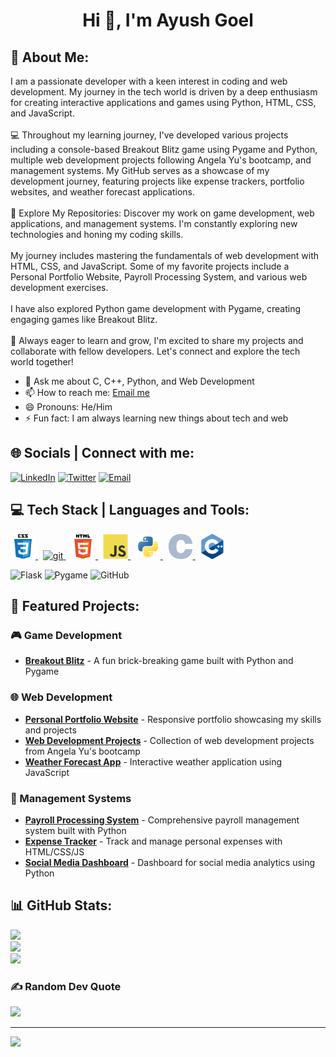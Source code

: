 <h1 align="center">Hi 👋, I'm Ayush Goel</h1>

## 🌟 About Me:
I am a passionate developer with a keen interest in coding and web development. My journey in the tech world is driven by a deep enthusiasm for creating interactive applications and games using Python, HTML, CSS, and JavaScript.
<br><br>
💻 Throughout my learning journey, I've developed various projects including a console-based Breakout Blitz game using Pygame and Python, multiple web development projects following Angela Yu's bootcamp, and management systems. My GitHub serves as a showcase of my development journey, featuring projects like expense trackers, portfolio websites, and weather forecast applications.
<br><br>
🔧 Explore My Repositories: Discover my work on game development, web applications, and management systems. I'm constantly exploring new technologies and honing my coding skills.
<br><br>
My journey includes mastering the fundamentals of web development with HTML, CSS, and JavaScript. Some of my favorite projects include a Personal Portfolio Website, Payroll Processing System, and various web development exercises.
<br><br>
I have also explored Python game development with Pygame, creating engaging games like Breakout Blitz.
<br><br>
🌱 Always eager to learn and grow, I'm excited to share my projects and collaborate with fellow developers. Let's connect and explore the tech world together!

- 💬 Ask me about C, C++, Python, and Web Development
- 📫 How to reach me: [Email me](mailto:aayushgoel524@gmail.com)
- 😄 Pronouns: He/Him
- ⚡ Fun fact: I am always learning new things about tech and web

## 🌐 Socials | Connect with me:
[![LinkedIn](https://img.shields.io/badge/LinkedIn-%230077B5.svg?logo=linkedin&logoColor=white)](https://www.linkedin.com/in/ayush-goel-979854167/)
[![Twitter](https://img.shields.io/badge/Twitter-%231DA1F2.svg?logo=Twitter&logoColor=white)](https://x.com/Ayush_Goel_0)
[![Email](https://img.shields.io/badge/Email-D14836?logo=gmail&logoColor=white)](mailto:aayushgoel524@gmail.com)

## 💻 Tech Stack | Languages and Tools:
<p align="left"> 
  <a href="https://www.w3schools.com/css/" target="_blank" rel="noreferrer"> <img src="https://raw.githubusercontent.com/devicons/devicon/master/icons/css3/css3-original-wordmark.svg" alt="css3" width="40" height="40"/> </a> 
  &nbsp; <a href="https://git-scm.com/" target="_blank" rel="noreferrer"> <img src="https://www.vectorlogo.zone/logos/git-scm/git-scm-icon.svg" alt="git" width="40" height="40"/> </a> 
  &nbsp; <a href="https://www.w3.org/html/" target="_blank" rel="noreferrer"> <img src="https://raw.githubusercontent.com/devicons/devicon/master/icons/html5/html5-original-wordmark.svg" alt="html5" width="40" height="40"/> </a> 
  &nbsp; <a href="https://developer.mozilla.org/en-US/docs/Web/JavaScript" target="_blank" rel="noreferrer"> <img src="https://raw.githubusercontent.com/devicons/devicon/master/icons/javascript/javascript-original.svg" alt="javascript" width="40" height="40"/> </a> 
  &nbsp; <a href="https://www.python.org" target="_blank" rel="noreferrer"> <img src="https://raw.githubusercontent.com/devicons/devicon/master/icons/python/python-original.svg" alt="python" width="40" height="40"/> </a> 
  &nbsp; <a href="https://www.cprogramming.com/" target="_blank" rel="noreferrer"> <img src="https://raw.githubusercontent.com/devicons/devicon/master/icons/c/c-original.svg" alt="c" width="40" height="40"/> </a> 
  &nbsp; <a href="https://www.w3schools.com/cpp/" target="_blank" rel="noreferrer"> <img src="https://raw.githubusercontent.com/devicons/devicon/master/icons/cplusplus/cplusplus-original.svg" alt="cplusplus" width="40" height="40"/> </a> 
</p>

![Flask](https://img.shields.io/badge/flask-%23000.svg?style=for-the-badge&logo=flask&logoColor=white) ![Pygame](https://img.shields.io/badge/pygame-%23C4A484.svg?style=for-the-badge&logo=python&logoColor=white) ![GitHub](https://img.shields.io/badge/github-%23121011.svg?style=for-the-badge&logo=github&logoColor=white)

## 🚀 Featured Projects:

### 🎮 Game Development
- **[Breakout Blitz](https://github.com/AyushGoel0/Breakout-Blitz)** - A fun brick-breaking game built with Python and Pygame

### 🌐 Web Development
- **[Personal Portfolio Website](https://github.com/AyushGoel0/CodeAlpha_Personal_Portfolio_Website)** - Responsive portfolio showcasing my skills and projects
- **[Web Development Projects](https://github.com/AyushGoel0/Web-Development-Projects)** - Collection of web development projects from Angela Yu's bootcamp
- **[Weather Forecast App](https://github.com/AyushGoel0/Weather-Forecast-App)** - Interactive weather application using JavaScript

### 🏢 Management Systems
- **[Payroll Processing System](https://github.com/AyushGoel0/PAYROLL-PRCESSING-SYSTEM)** - Comprehensive payroll management system built with Python
- **[Expense Tracker](https://github.com/AyushGoel0/CodeAlpha_Expense_Tracker)** - Track and manage personal expenses with HTML/CSS/JS
- **[Social Media Dashboard](https://github.com/AyushGoel0/CodeAlpha_Social_Media_Dashboard)** - Dashboard for social media analytics using Python

## 📊 GitHub Stats:
![](https://github-readme-stats.vercel.app/api?username=AyushGoel0&theme=dark&hide_border=false&include_all_commits=false&count_private=false)<br/>
![](https://github-readme-streak-stats.herokuapp.com/?user=AyushGoel0&theme=dark&hide_border=false)<br/>
![](https://github-readme-stats.vercel.app/api/top-langs/?username=AyushGoel0&theme=dark&hide_border=false&include_all_commits=false&count_private=false&layout=compact)

### ✍️ Random Dev Quote
![](https://quotes-github-readme.vercel.app/api?type=horizontal&theme=light)

---
[![](https://visitcount.itsvg.in/api?id=AyushGoel0&icon=5&color=13)](https://visitcount.itsvg.in)

<!---
AyushGoel0/AyushGoel0 is a ✨ special ✨ repository because its `README.md` (this file) appears on your GitHub profile.
You can click the Preview link to take a look at your changes.
--->